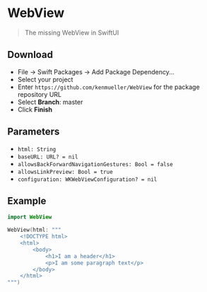 # WebView

> The missing WebView in SwiftUI

## Download

- File -> Swift Packages -> Add Package Dependency...
- Select your project
- Enter `https://github.com/kenmueller/WebView` for the package repository URL
- Select **Branch**: master
- Click **Finish**

## Parameters

- `html: String`
- `baseURL: URL? = nil`
- `allowsBackForwardNavigationGestures: Bool = false`
- `allowsLinkPreview: Bool = true`
- `configuration: WKWebViewConfiguration? = nil`

## Example

```swift
import WebView

WebView(html: """
	<!DOCTYPE html>
	<html>
		<body>
        	<h1>I am a header</h1>
            <p>I am some paragraph text</p>
        </body>
	</html>
""")
```

